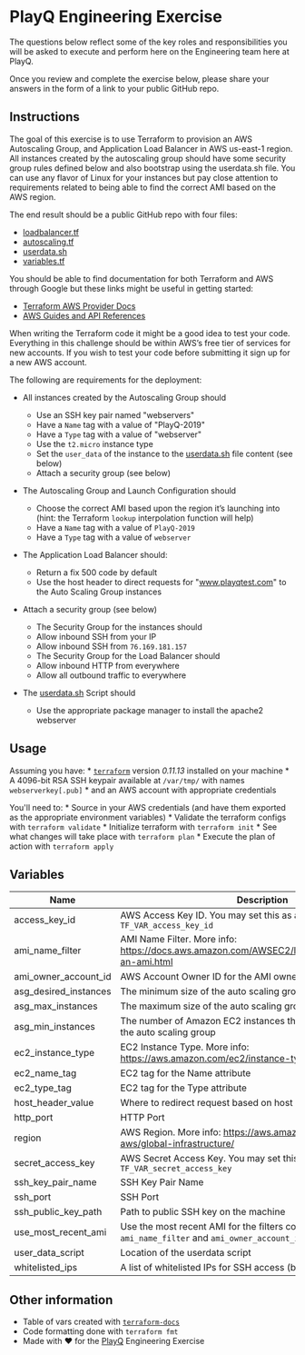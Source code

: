 # PlayQ Engineering Exercise

The questions below reflect some of the key roles and responsibilities you will be asked to execute and perform here on the Engineering team here at PlayQ.

Once you review and complete the exercise below, please share your answers in the form of a link to your public GitHub repo.

## Instructions

The goal of this exercise is to use Terraform to provision an AWS Autoscaling Group, and Application Load Balancer in AWS us-east-1 region. All instances created by the autoscaling group should have some security group rules defined below and also bootstrap using the userdata.sh file. You can use any flavor of Linux for your instances but pay close attention to requirements related to being able to find the correct AMI based on the AWS region.

The end result should be a public GitHub repo with four files:

* [loadbalancer.tf](loadbalancer.tf)
* [autoscaling.tf](autoscaling.tf)
* [userdata.sh](userdata.sh)
* [variables.tf](variables.tf)

You should be able to find documentation for both Terraform and AWS through Google but these links might be useful in getting started:

* [Terraform AWS Provider Docs](https://www.terraform.io/docs/providers/aws/index.html)
* [AWS Guides and API References](https://docs.aws.amazon.com/#lang/en_us)

When writing the Terraform code it might be a good idea to test your code. Everything in this challenge should be within AWS’s free tier of services for new accounts. If you wish to test your code before submitting it sign up for a new AWS account.

The following are requirements for the deployment:

* All instances created by the Autoscaling Group should

    * Use an SSH key pair named "webservers"
    * Have a `Name` tag with a value of "PlayQ-2019"
    * Have a `Type` tag with a value of "webserver"
    * Use the `t2.micro` instance type
    * Set the `user_data` of the instance to the [userdata.sh](userdata.sh) file content (see below)
    * Attach a security group (see below)

* The Autoscaling Group and Launch Configuration should

    * Choose the correct AMI based upon the region it’s launching into (hint: the Terraform `lookup` interpolation function will help)
    * Have a `Name` tag with a value of `PlayQ-2019`
    * Have a `Type` tag with a value of `webserver`

* The Application Load Balancer should:

    * Return a fix 500 code by default
    * Use the host header to direct requests for "www.playqtest.com" to the Auto Scaling Group instances

* Attach a security group (see below)
    
    * The Security Group for the instances should
    * Allow inbound SSH from your IP
    * Allow inbound SSH from `76.169.181.157`
    * The Security Group for the Load Balancer should
    * Allow inbound HTTP from everywhere
    * Allow all outbound traffic to everywhere

* The [userdata.sh](userdata.sh) Script should
    
    * Use the appropriate package manager to install the apache2 webserver

## Usage

Assuming you have:
    * [`terraform`](https://www.terraform.io/) version *0.11.13* installed on your machine 
    * A 4096-bit RSA SSH keypair available at `/var/tmp/` with names `webserverkey[.pub]`
    * and an AWS account with appropriate credentials

You'll need to:
    * Source in your AWS credentials (and have them exported as the appropriate environment variables)
    * Validate the terraform configs with `terraform validate`
    * Initialize terraform with `terraform init`
    * See what changes will take place with `terraform plan`
    * Execute the plan of action with `terraform apply`

## Variables

| Name | Description | Type | Default | Required |
|------|-------------|:----:|:-----:|:-----:|
| access\_key\_id | AWS Access Key ID. You may set this as an env var called `TF_VAR_access_key_id` | string | `""` | no |
| ami\_name\_filter | AMI Name Filter. More info: https://docs.aws.amazon.com/AWSEC2/latest/UserGuide/finding-an-ami.html | string | `"ubuntu/images/hvm-ssd/ubuntu-xenial-16.04-amd64-server"` | no |
| ami\_owner\_account\_id | AWS Account Owner ID for the AMI owner | string | `"099720109477"` | no |
| asg\_desired\_instances | The minimum size of the auto scaling group | string | `"1"` | no |
| asg\_max\_instances | The maximum size of the auto scaling group | string | `"2"` | no |
| asg\_min\_instances | The number of Amazon EC2 instances that should be running in the auto scaling group | string | `"1"` | no |
| ec2\_instance\_type | EC2 Instance Type. More info: https://aws.amazon.com/ec2/instance-types/ | string | `"t2.micro"` | no |
| ec2\_name\_tag | EC2 tag for the Name attribute | string | `"PlayQ-2019"` | no |
| ec2\_type\_tag | EC2 tag for the Type attribute | string | `"webserver"` | no |
| host\_header\_value | Where to redirect request based on host based routing | string | `"www.playqtest.com"` | no |
| http\_port | HTTP Port | string | `"80"` | no |
| region | AWS Region. More info: https://aws.amazon.com/about-aws/global-infrastructure/ | string | `"us-east-1"` | no |
| secret\_access\_key | AWS Secret Access Key. You may set this as an env var called `TF_VAR_secret_access_key` | string | `""` | no |
| ssh\_key\_pair\_name | SSH Key Pair Name | string | `"webservers"` | no |
| ssh\_port | SSH Port | string | `"22"` | no |
| ssh\_public\_key\_path | Path to public SSH key on the machine | string | `"/var/tmp/webserverkey.pub"` | no |
| use\_most\_recent\_ami | Use the most recent AMI for the filters corresponding to `ami_name_filter` and `ami_owner_account_id`? | string | `"true"` | no |
| user\_data\_script | Location of the userdata script | string | `"./userdata.sh"` | no |
| whitelisted\_ips | A list of whitelisted IPs for SSH access (besides your own) | list | `<list>` | no |

## Other information

* Table of vars created with [`terraform-docs`](https://github.com/segmentio/terraform-docs)
* Code formatting done with `terraform fmt`
* Made with :heart: for the [PlayQ](https://www.playq.com/) Engineering Exercise
